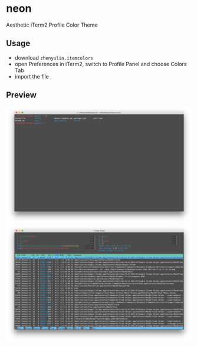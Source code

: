 # neon

Aesthetic iTerm2 Profile Color Theme

## Usage
 * download `zhenyulin.itemcolors`
 * open Preferences in iTerm2, switch to Profile Panel and choose Colors Tab
 * import the file

## Preview
![Screenshot 1](screenshots/dir.png?raw=true "code dir")
![Screenshot 1](screenshots/htop.png?raw=true "htop")
